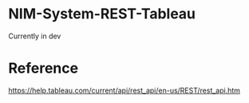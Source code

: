 # NIM-System-REST-Tableau

Currently in dev

# Reference
https://help.tableau.com/current/api/rest_api/en-us/REST/rest_api.htm
